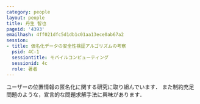 ```yaml
---
category: people
layout: people
title: 丹生 智也
pageid: '4393'
emailhash: 4ff021dfc5d1db1c01aa13ece0ab67a2
session:
- title: 仮名化データの安全性検証アルゴリズムの考察
  psid: 4C-1
  sessiontitle: モバイルコンピューティング
  sessionid: 4c
  role: 著者
---
```

ユーザーの位置情報の匿名化に関する研究に取り組んでいます．
また制約充足問題のような，宣言的な問題求解手法に興味があります．
